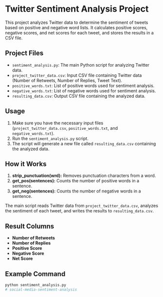 # Twitter Sentiment Analysis Project

This project analyzes Twitter data to determine the sentiment of tweets based on positive and negative word lists. It calculates positive scores, negative scores, and net scores for each tweet, and stores the results in a CSV file.

## Project Files

- `sentiment_analysis.py`: The main Python script for analyzing Twitter data.
- `project_twitter_data.csv`: Input CSV file containing Twitter data (Number of Retweets, Number of Replies, Tweet Text).
- `positive_words.txt`: List of positive words used for sentiment analysis.
- `negative_words.txt`: List of negative words used for sentiment analysis.
- `resulting_data.csv`: Output CSV file containing the analyzed data.

## Usage

1. Make sure you have the necessary input files (`project_twitter_data.csv`, `positive_words.txt`, and `negative_words.txt`).
2. Run the `sentiment_analysis.py` script.
3. The script will generate a new file called `resulting_data.csv` containing the analyzed data.

## How it Works

1. **strip_punctuation(wrd):** Removes punctuation characters from a word.
2. **get_pos(sentences):** Counts the number of positive words in a sentence.
3. **get_neg(sentences):** Counts the number of negative words in a sentence.

The main script reads Twitter data from `project_twitter_data.csv`, analyzes the sentiment of each tweet, and writes the results to `resulting_data.csv`.

## Result Columns

- **Number of Retweets**
- **Number of Replies**
- **Positive Score**
- **Negative Score**
- **Net Score**

## Example Command

```bash
python sentiment_analysis.py
# social-media-sentiment-analysis
